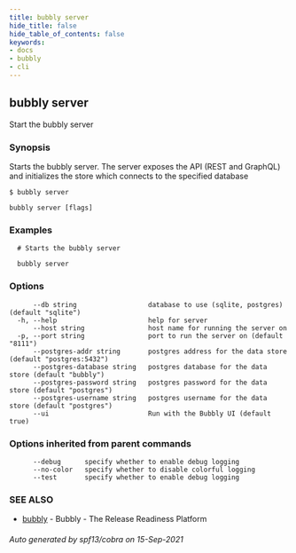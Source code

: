```yaml
---
title: bubbly server
hide_title: false
hide_table_of_contents: false
keywords:
- docs
- bubbly
- cli
---
```

## bubbly server

Start the bubbly server

### Synopsis

Starts the bubbly server. The server exposes the API (REST and GraphQL)
and initializes the store which connects to the specified database

	$ bubbly server



```
bubbly server [flags]
```

### Examples

```
  # Starts the bubbly server
  
  bubbly server
```

### Options

```
      --db string                  database to use (sqlite, postgres) (default "sqlite")
  -h, --help                       help for server
      --host string                host name for running the server on
  -p, --port string                port to run the server on (default "8111")
      --postgres-addr string       postgres address for the data store (default "postgres:5432")
      --postgres-database string   postgres database for the data store (default "bubbly")
      --postgres-password string   postgres password for the data store (default "postgres")
      --postgres-username string   postgres username for the data store (default "postgres")
      --ui                         Run with the Bubbly UI (default true)
```

### Options inherited from parent commands

```
      --debug      specify whether to enable debug logging
      --no-color   specify whether to disable colorful logging
      --test       specify whether to enable debug logging
```

### SEE ALSO

* [bubbly](bubbly.md)	 - Bubbly - The Release Readiness Platform

###### Auto generated by spf13/cobra on 15-Sep-2021
